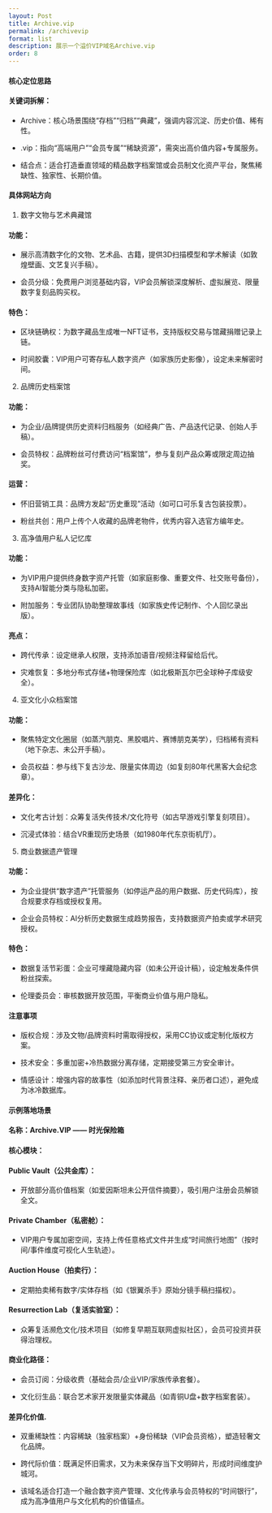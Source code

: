 ```yaml
---
layout: Post
title: Archive.vip
permalink: /archivevip
format: list
description: 展示一个溢价VIP域名Archive.vip
order: 8
---
```


#### 核心定位思路

#### 关键词拆解：

* Archive：核心场景围绕“存档”“归档”“典藏”，强调内容沉淀、历史价值、稀有性。

* .vip：指向“高端用户”“会员专属”“稀缺资源”，需突出高价值内容+专属服务。

* 结合点：适合打造垂直领域的精品数字档案馆或会员制文化资产平台，聚焦稀缺性、独家性、长期价值。

#### 具体网站方向

1. 数字文物与艺术典藏馆

#### 功能：

* 展示高清数字化的文物、艺术品、古籍，提供3D扫描模型和学术解读（如敦煌壁画、文艺复兴手稿）。

* 会员分级：免费用户浏览基础内容，VIP会员解锁深度解析、虚拟展览、限量数字复刻品购买权。

#### 特色：

* 区块链确权：为数字藏品生成唯一NFT证书，支持版权交易与馆藏捐赠记录上链。

* 时间胶囊：VIP用户可寄存私人数字资产（如家族历史影像），设定未来解密时间。

2. 品牌历史档案馆

#### 功能：

* 为企业/品牌提供历史资料归档服务（如经典广告、产品迭代记录、创始人手稿）。

* 会员特权：品牌粉丝可付费访问“档案馆”，参与复刻产品众筹或限定周边抽奖。

#### 运营：

* 怀旧营销工具：品牌方发起“历史重现”活动（如可口可乐复古包装投票）。

* 粉丝共创：用户上传个人收藏的品牌老物件，优秀内容入选官方编年史。

3. 高净值用户私人记忆库
 
#### 功能：

* 为VIP用户提供终身数字资产托管（如家庭影像、重要文件、社交账号备份），支持AI智能分类与隐私加密。

* 附加服务：专业团队协助整理故事线（如家族史传记制作、个人回忆录出版）。

#### 亮点：

* 跨代传承：设定继承人权限，支持添加语音/视频注释留给后代。

* 灾难恢复：多地分布式存储+物理保险库（如北极斯瓦尔巴全球种子库级安全）。

4. 亚文化小众档案馆

#### 功能：

* 聚焦特定文化圈层（如蒸汽朋克、黑胶唱片、赛博朋克美学），归档稀有资料（地下杂志、未公开手稿）。

* 会员权益：参与线下复古沙龙、限量实体周边（如复刻80年代黑客大会纪念章）。

#### 差异化：

* 文化考古计划：众筹复活失传技术/文化符号（如古早游戏引擎复刻项目）。

* 沉浸式体验：结合VR重现历史场景（如1980年代东京街机厅）。

5. 商业数据遗产管理

#### 功能：

* 为企业提供“数字遗产”托管服务（如停运产品的用户数据、历史代码库），按合规要求存档或授权复用。

* 企业会员特权：AI分析历史数据生成趋势报告，支持数据资产拍卖或学术研究授权。

#### 特色：

* 数据复活节彩蛋：企业可埋藏隐藏内容（如未公开设计稿），设定触发条件供粉丝探索。

* 伦理委员会：审核数据开放范围，平衡商业价值与用户隐私。

#### 注意事项

* 版权合规：涉及文物/品牌资料时需取得授权，采用CC协议或定制化版权方案。

* 技术安全：多重加密+冷热数据分离存储，定期接受第三方安全审计。

* 情感设计：增强内容的故事性（如添加时代背景注释、亲历者口述），避免成为冰冷数据库。

#### 示例落地场景

#### 名称：Archive.VIP —— 时光保险箱

#### 核心模块：

#### Public Vault（公共金库）：

* 开放部分高价值档案（如爱因斯坦未公开信件摘要），吸引用户注册会员解锁全文。

#### Private Chamber（私密舱）：

* VIP用户专属加密空间，支持上传任意格式文件并生成“时间旅行地图”（按时间/事件维度可视化人生轨迹）。

#### Auction House（拍卖行）：

* 定期拍卖稀有数字/实体存档（如《银翼杀手》原始分镜手稿扫描权）。

#### Resurrection Lab（复活实验室）：

* 众筹复活濒危文化/技术项目（如修复早期互联网虚拟社区），会员可投资并获得治理权。

#### 商业化路径：

* 会员订阅：分级收费（基础会员/企业VIP/家族传承套餐）。

* 文化衍生品：联合艺术家开发限量实体藏品（如青铜U盘+数字档案套装）。

#### 差异化价值.

* 双重稀缺性：内容稀缺（独家档案）+身份稀缺（VIP会员资格），塑造轻奢文化品牌。

* 跨代际价值：既满足怀旧需求，又为未来保存当下文明碎片，形成时间维度护城河。

* 该域名适合打造一个融合数字资产管理、文化传承与会员特权的“时间银行”，成为高净值用户与文化机构的价值锚点。
